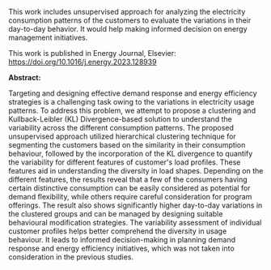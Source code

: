 This work includes unsupervised approach for analyzing the electricity consumption patterns of the customers to evaluate the variations in their day-to-day behavior. It would help making informed decision on energy management initiatives.

This work is published in Energy Journal, Elsevier: https://doi.org/10.1016/j.energy.2023.128939


**Abstract:**

Targeting and designing effective demand response and energy efficiency strategies is a challenging task owing to the variations in electricity usage patterns. To address this problem, we attempt to propose a clustering and Kullback-Leibler (KL) Divergence-based solution to understand the variability across the different consumption patterns. The proposed unsupervised approach utilized hierarchical clustering technique for segmenting the customers based on the similarity in their consumption behaviour, followed by the incorporation of the KL divergence to quantify the variability for different features of customer's load profiles. These features aid in understanding the diversity in load shapes. Depending on the different features, the results reveal that a few of the consumers having certain distinctive consumption can be easily considered as potential for demand flexibility, while others require careful consideration for program offerings. The result also shows significantly higher day-to-day variations in the clustered groups and can be managed by designing suitable behavioural modification strategies. The variability assessment of individual customer profiles helps better comprehend the diversity in usage behaviour. It leads to informed decision-making in planning demand response and energy efficiency initiatives, which was not taken into consideration in the previous studies.

